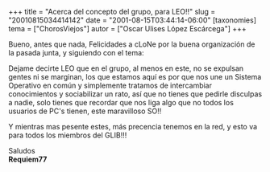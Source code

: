 +++
title = "Acerca del concepto del grupo, para LEO!!"
slug = "20010815034414142"
date = "2001-08-15T03:44:14-06:00"
[taxonomies]
tema = ["ChorosViejos"]
autor = ["Oscar Ulises López Escárcega"]
+++

Bueno, antes que nada, Felicidades a cLoNe por la buena organización de
la pasada junta, y siguiendo con el tema:  
  
Dejame decirte LEO que en el grupo, al menos en este, no se expulsan
gentes ni se marginan, los que estamos aquí es por que nos une un
Sistema Operativo en común y simplemente tratamos de intercambiar
conocimientos y sociabilizar un rato, así que no tienes que pedirle
disculpas a nadie, solo tienes que recordar que nos liga algo que no
todos los usuarios de PC's tienen, este maravilloso SO!!  
  
Y mientras mas pesente estes, más precencia tenemos en la red, y esto va
para todos los miembros del GLIB!!!  
  
Saludos  
**Requiem77**

